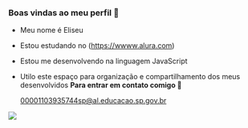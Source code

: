 ### Boas vindas ao meu perfil 🌙

- Meu nome é Eliseu
- Estou estudando no (https://wwww.alura.com)
- Estou me desenvolvendo na linguagem JavaScript
- Utilo este espaço para organização e compartilhamento dos meus desenvolvidos
**Para entrar em contato comigo 📧**

  00001103935744sp@al.educacao.sp.gov.br

![](https://media1.tenor.com/m/B9T5ZfqO3qsAAAAC/naruto-uzumaki.gif)

